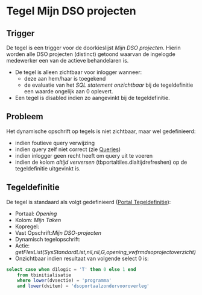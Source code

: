 # Tegel Mijn DSO projecten

## Trigger

De tegel is een trigger voor de doorkieslijst *Mijn DSO projecten*. Hierin worden alle DSO projecten (distinct) getoond waarvan de ingelogde medewerker een van de actieve behandelaren is.

  - De tegel is alleen zichtbaar voor inlogger wanneer:
    - deze aan hem/haar is toegekend
    - de evaluatie van het *SQL statement onzichtbaar* bij de tegeldefinitie een waarde ongelijk aan 0 oplevert.
  - Een tegel is disabled indien zo aangevinkt bij de tegeldefinitie.

## Probleem

Het dynamische opschrift op tegels is niet zichtbaar, maar wel gedefinieerd:

  - indien foutieve query verwijzing
  - indien query zelf niet correct (zie [Queries](/instellen_inrichten/queries.md))
  - indien inlogger geen recht heeft om query uit te voeren
  - indien de kolom *altijd verversen* (tbportaltiles.dlaltijdrefreshen) op de tegeldefinitie uitgevinkt is.

## Tegeldefinitie

De tegel is standaard als volgt gedefinieerd ([Portal Tegeldefinitie](/instellen_inrichten/portaldefinitie/portal_tegel.md)):

  - Portaal: *Opening*
  - Kolom: *Mijn Taken*
  - Kopregel:
  - Vast Opschrift:*Mijn DSO-projecten*
  - Dynamisch tegelopschrift:
  - Actie: *getFlexList(SysStandardList,nil,nil,G,opening_vwfrmdsoprojectoverzicht)*
  - Onzichtbaar indien resultaat van volgende select 0 is:
```sql
select case when d1logic = 'T' then 0 else 1 end
    from tbinitialisatie
    where lower(dvsectie) = 'programma'
    and lower(dvitem) = 'dsoportaalzondervooroverleg'
```

